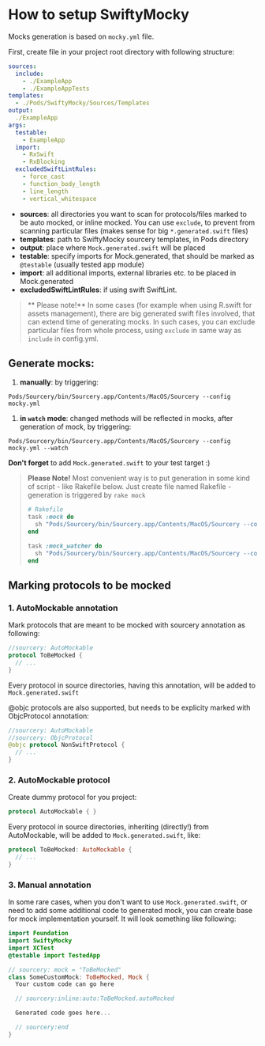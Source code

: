 # How to setup SwiftyMocky

Mocks generation is based on `mocky.yml` file.

First, create file in your project root directory with following structure:

```yaml
sources:
  include:
    - ./ExampleApp
    - ./ExampleAppTests
templates:
  - ./Pods/SwiftyMocky/Sources/Templates
output:
  ./ExampleApp
args:
  testable:
    - ExampleApp
  import:
    - RxSwift
    - RxBlocking
  excludedSwiftLintRules:
    - force_cast
    - function_body_length
    - line_length
    - vertical_whitespace
```

+ **sources**: all directories you want to scan for protocols/files marked to be auto mocked, or inline mocked. You can use `exclude`, to prevent from scanning particular files (makes sense for big `*.generated.swift` files)
+ **templates**: path to SwiftyMocky sourcery templates, in Pods directory
+ **output**: place where `Mock.generated.swift` will be placed
+ **testable**: specify imports for Mock.generated, that should be marked as `@testable` (usually tested app module)
+ **import**: all additional imports, external libraries etc. to be placed in Mock.generated
+ **excludedSwiftLintRules**: if using swift SwiftLint.

> ** Please note!**
> In some cases (for example when using R.swift for assets management), there are big generated swift files involved, that can extend time of generating mocks.
> In such cases, you can exclude particular files from whole process, using `exclude` in same way as `include` in config.yml.

## Generate mocks:

1. **manually**: by triggering:

  `Pods/Sourcery/bin/Sourcery.app/Contents/MacOS/Sourcery --config mocky.yml`
1. **in `watch` mode**: changed methods will be reflected in mocks, after generation of mock, by triggering:

  `Pods/Sourcery/bin/Sourcery.app/Contents/MacOS/Sourcery --config mocky.yml --watch`


**Don't forget** to add `Mock.generated.swift` to your test target :)

> **Please Note!**
> Most convenient way is to put generation in some kind of script - like Rakefile below.
> Just create file named Rakefile - generation is triggered by `rake mock`
> ```ruby
> # Rakefile
> task :mock do
>   sh "Pods/Sourcery/bin/Sourcery.app/Contents/MacOS/Sourcery --config mocky.yml"
> end
>
> task :mock_watcher do
>   sh "Pods/Sourcery/bin/Sourcery.app/Contents/MacOS/Sourcery --config mocky.yml --watch"
> end
> ```

## Marking protocols to be mocked

### **1. AutoMockable annotation**

Mark protocols that are meant to be mocked with sourcery annotation as following:

```swift
//sourcery: AutoMockable
protocol ToBeMocked {
  // ...
}
```

Every protocol in source directories, having this annotation, will be added to `Mock.generated.swift`

@objc protocols are also supported, but needs to be explicity marked with ObjcProtocol annotation:

```swift
//sourcery: AutoMockable
//sourcery: ObjcProtocol
@objc protocol NonSwiftProtocol {
  // ...
}
```

### **2. AutoMockable protocol**

Create dummy protocol for you project:

```swift
protocol AutoMockable { }
```

Every protocol in source directories, inheriting (directly!) from AutoMockable, will be added to `Mock.generated.swift`, like:

```swift
protocol ToBeMocked: AutoMockable {
  // ...
}
```

### **3. Manual annotation**

In some rare cases, when you don't want to use `Mock.generated.swift`, or need to add some additional code to generated mock, you can create base for mock implementation yourself. It will look something like following:

```swift
import Foundation
import SwiftyMocky
import XCTest
@testable import TestedApp

// sourcery: mock = "ToBeMocked"
class SomeCustomMock: ToBeMocked, Mock {
  Your custom code can go here

  // sourcery:inline:auto:ToBeMocked.autoMocked

  Generated code goes here...

  // sourcery:end
}
```
